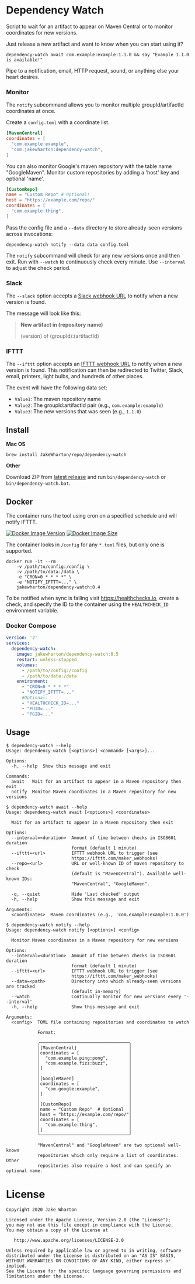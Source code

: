 # Dependency Watch

Script to wait for an artifact to appear on Maven Central or to monitor coordinates for new
versions.

Just release a new artifact and want to know when you can start using it?
```
dependency-watch await com.example:example:1.1.0 && say "Example 1.1.0 is available!"
```

Pipe to a notification, email, HTTP request, sound, or anything else your heart desires.

### Monitor

The `notify` subcommand allows you to monitor multiple groupId/artifactId coordinates at once.

Create a `config.toml` with a coordinate list.
```toml
[MavenCentral]
coordinates = [
  "com.example:example",
  "com.jakewharton:dependency-watch",
]
```

You can also monitor Google's maven repository with the table name "GoogleMaven".
Monitor custom repositories by adding a 'host' key and optional 'name'.

```toml
[CustomRepo]
name = "Custom Repo" # Optional!
host = "https://example.com/repo/"
coordinates = [
  "com.example:thing",
]
```

Pass the config file and a `--data` directory to store already-seen versions across invocations:
```
dependency-watch notify --data data config.toml
```

The `notify` subcommand will check for any new versions once and then exit.
Run with `--watch` to continuously check every minute. Use `--interval` to adjust the check period.

### Slack

The `--slack` option accepts a [Slack webhook URL](https://api.slack.com/messaging/webhooks) to
notify when a new version is found.

The message will look like this:

> **New artifact in (repository name)**
>
> (version) of (groupId):(artifactId)

### IFTTT

The `--ifttt` option accepts an [IFTTT webhook URL](https://ifttt.com/maker_webhooks) to notify when a new version is
found. This notification can then be redirected to Twitter, Slack, email, printers,
light bulbs, and hundreds of other places.

The event will have the following data set:
 - `Value1`: The maven repository name
 - `Value2`: The groupId:artifactId pair (e.g., `com.example:example`)
 - `Value3`: The new versions that was seen (e.g., `1.1.0`)


## Install

**Mac OS**

```
brew install JakeWharton/repo/dependency-watch
```

**Other**

Download ZIP from [latest release](https://github.com/JakeWharton/dependency-watch/releases/latest) and
run `bin/dependency-watch` or `bin/dependency-watch.bat`.


## Docker

The container runs the tool using cron on a specified schedule and will notify IFTTT.

[![Docker Image Version](https://img.shields.io/docker/v/jakewharton/dependency-watch?sort=semver)][hub]
[![Docker Image Size](https://img.shields.io/docker/image-size/jakewharton/dependency-watch)][layers]

 [hub]: https://hub.docker.com/r/jakewharton/dependency-watch/
 [layers]: https://microbadger.com/images/jakewharton/dependency-watch

The container looks in `/config` for any `*.toml` files, but only one is supported.

```
docker run -it --rm
    -v /path/to/config:/config \
    -v /path/to/data:/data \
    -e "CRON=0 * * * *" \
    -e "NOTIFY_IFTTT=..." \
    jakewharton/dependency-watch:0.4
```

To be notified when sync is failing visit https://healthchecks.io, create a check, and specify
the ID to the container using the `HEALTHCHECK_ID` environment variable.

### Docker Compose

```yaml
version: '2'
services:
  dependency-watch:
    image: jakewharton/dependency-watch:0.5
    restart: unless-stopped
    volumes:
      - /path/to/config:/config
      - /path/to/data:/data
    environment:
      - "CRON=0 * * * *"
      - "NOTIFY_IFTTT=..."
      #Optional:
      - "HEALTHCHECK_ID=..."
      - "PUID=..."
      - "PGID=..."
```

## Usage

```
$ dependency-watch --help
Usage: dependency-watch [<options>] <command> [<args>]...

Options:
  -h, --help  Show this message and exit

Commands:
  await   Wait for an artifact to appear in a Maven repository then exit
  notify  Monitor Maven coordinates in a Maven repository for new versions
```
```
$ dependency-watch await --help
Usage: dependency-watch await [<options>] <coordinates>

  Wait for an artifact to appear in a Maven repository then exit

Options:
  --interval=<duration>  Amount of time between checks in ISO8601 duration
                         format (default 1 minute)
  --ifttt=<url>          IFTTT webhook URL to trigger (see
                         https://ifttt.com/maker_webhooks)
  --repo=<url>           URL or well-known ID of maven repository to check
                         (default is "MavenCentral"). Available well-known IDs:
                         "MavenCentral", "GoogleMaven".

  -q, --quiet            Hide 'Last checked' output
  -h, --help             Show this message and exit

Arguments:
  <coordinates>  Maven coordinates (e.g., 'com.example:example:1.0.0')
```
```
$ dependency-watch notify --help
Usage: dependency-watch notify [<options>] <config>

  Monitor Maven coordinates in a Maven repository for new versions

Options:
  --interval=<duration>  Amount of time between checks in ISO8601 duration
                         format (default 1 minute)
  --ifttt=<url>          IFTTT webhook URL to trigger (see
                         https://ifttt.com/maker_webhooks)
  --data=<path>          Directory into which already-seen versions are tracked
                         (default in-memory)
  --watch                Continually monitor for new versions every '--interval'
  -h, --help             Show this message and exit

Arguments:
  <config>  TOML file containing repositories and coordinates to watch

            Format:

            ╭──────────────────────────────────╮
            │[MavenCentral]                    │
            │coordinates = [                   │
            │  "com.example.ping:pong",        │
            │  "com.example.fizz:buzz",        │
            │]                                 │
            │                                  │
            │[GoogleMaven]                     │
            │coordinates = [                   │
            │  "com.google:example",           │
            │]                                 │
            │                                  │
            │[CustomRepo]                      │
            │name = "Custom Repo"  # Optional  │
            │host = "https://example.com/repo/"│
            │coordinates = [                   │
            │  "com.example:thing",            │
            │]                                 │
            ╰──────────────────────────────────╯

            "MavenCentral" and "GoogleMaven" are two optional well-known
            repositories which only require a list of coordinates. Other
            repositories also require a host and can specify an optional name.
```


# License

    Copyright 2020 Jake Wharton

    Licensed under the Apache License, Version 2.0 (the "License");
    you may not use this file except in compliance with the License.
    You may obtain a copy of the License at

       http://www.apache.org/licenses/LICENSE-2.0

    Unless required by applicable law or agreed to in writing, software
    distributed under the License is distributed on an "AS IS" BASIS,
    WITHOUT WARRANTIES OR CONDITIONS OF ANY KIND, either express or implied.
    See the License for the specific language governing permissions and
    limitations under the License.
